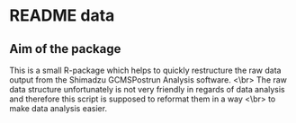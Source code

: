 # README data

## Aim of the package

This is a small R-package which helps to quickly restructure the raw data output from the Shimadzu GCMSPostrun Analysis software. <\br>
The raw data structure unfortunately is not very friendly in regards of data analysis and therefore this script is supposed to reformat them in a way <\br>
to make data analysis easier.